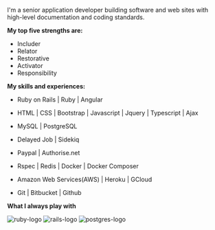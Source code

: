 I'm a senior application developer building software and web sites with high-level documentation and coding standards.

<b>My top five strengths are:</b>
  - Includer
  - Relator
  - Restorative
  - Activator
  - Responsibility

<b>My skills and experiences:</b>

  - Ruby on Rails | Ruby | Angular

  - HTML | CSS | Bootstrap | Javascript | Jquery | Typescript | Ajax

  - MySQL | PostgreSQL

  - Delayed Job | Sidekiq

  - Paypal | Authorise.net

  - Rspec | Redis | Docker | Docker Composer
  
  - Amazon Web Services(AWS) | Heroku | GCloud
  
  - Git | Bitbucket | Github
  


<b>What I always play with</b>

  <img src="https://camo.githubusercontent.com/0079feb14bbff14598027b0ddfb26c93d2056f883685008da4fba86316d2da81/68747470733a2f2f7265732e636c6f7564696e6172792e636f6d2f6e69636f313731312f696d6167652f75706c6f61642f635f7363616c652c685f33302f76313539383834393635352f727562795f6e7271316a792e706e67" alt="ruby-logo" data-canonical-src="https://res.cloudinary.com/nico1711/image/upload/c_scale,h_30/v1598849655/ruby_nrq1jy.png" style="max-width: 100%;"> <img src="https://camo.githubusercontent.com/069535ee6b03fa46e2262dd13d54e9bfe5d051a6c6c09e252b06563f335af7e7/68747470733a2f2f7265732e636c6f7564696e6172792e636f6d2f6e69636f313731312f696d6167652f75706c6f61642f635f7363616c652c685f33302f76313539383835303639302f7261696c735f315f7665737332762e706e67" alt="rails-logo" data-canonical-src="https://res.cloudinary.com/nico1711/image/upload/c_scale,h_30/v1598850690/rails_1_vess2v.png" style="max-width: 100%;"> <img src="https://camo.githubusercontent.com/b1a90b869cc798c8aedc99c3d41aca2e4ad938be42cc4bcc73711cff6b5d1947/68747470733a2f2f7265732e636c6f7564696e6172792e636f6d2f6e69636f313731312f696d6167652f75706c6f61642f635f7363616c652c685f33302f76313539383834393636302f706f737467726573716c5f7a73666439702e706e67" alt="postgres-logo" data-canonical-src="https://res.cloudinary.com/nico1711/image/upload/c_scale,h_30/v1598849660/postgresql_zsfd9p.png" style="max-width: 100%;">



<!--
**tmahajan1990/tmahajan1990** is a ✨ _special_ ✨ repository because its `README.md` (this file) appears on your GitHub profile.

Here are some ideas to get you started:

- 🔭 I’m currently working on ...
- 🌱 I’m currently learning ...
- 👯 I’m looking to collaborate on ...
- 🤔 I’m looking for help with ...
- 💬 Ask me about ...
- 📫 How to reach me: ...
- 😄 Pronouns: ...
- ⚡ Fun fact: ...
-->

